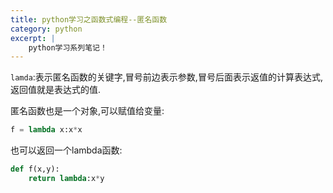 ```yaml
---
title: python学习之函数式编程--匿名函数
category: python
excerpt: |
    python学习系列笔记！
---
```


`lamda`:表示匿名函数的关键字,冒号前边表示参数,冒号后面表示返值的计算表达式,返回值就是表达式的值.

匿名函数也是一个对象,可以赋值给变量:
```python
f = lambda x:x*x
```

也可以返回一个lambda函数:
```python
def f(x,y):
    return lambda:x*y
```
